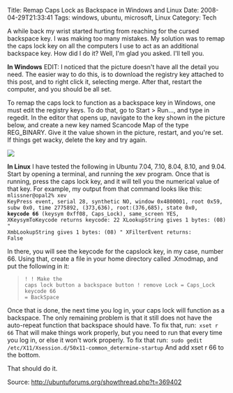 Title: Remap Caps Lock as Backspace in Windows and Linux
Date: 2008-04-29T21:33:41
Tags: windows, ubuntu, microsoft, Linux
Category: Tech

A while back my wrist started hurting from reaching for the cursed backspace key. I was making too many mistakes. My solution was to remap the caps lock key on all the computers I use to act as an additional backspace key. How did I do it? Well, I'm glad you asked. I'll tell you.

<strong>In Windows</strong>
EDIT: I noticed that the picture doesn't have all the detail you need. The easier way to do this, is to download the registry key attached to this post, and to right click it, selecting merge. After that, restart the computer, and you should be all set.

To remap the caps lock to function as a backspace key in Windows, one must edit the registry keys. To do that, go to Start > Run..., and type in regedit. In the editor that opens up, navigate to the key shown in the picture below, and create a new key named Scancode Map of the type REG_BINARY. Give it the value shown in the picture, restart, and you're set. If things get wacky, delete the key and try again.

<img src="/files/images/Windows%20Registry%20Remap%20Screenshot.jpg">

<strong>In Linux</strong>
I have tested the following in Ubuntu 7.04, 7.10, 8.04, 8.10, and 9.04. Start by opening a terminal, and running the xev program. Once that is running, press the caps lock key, and it will tell you the numerical value of that key. For example, my output from that command looks like this:<code  lang="bash">
mlissner@opal2% xev
KeyPress event, serial 28, synthetic NO, window 0x4800001,
    root 0x59, subw 0x0, time 2775892, (373,636), root:(376,685),
    state 0x0, <strong>keycode 66</strong> (keysym 0xff08, Caps_Lock), same_screen YES,
    XKeysymToKeycode returns keycode: 22
    XLookupString gives 1 bytes: (08) "
    XmbLookupString gives 1 bytes: (08) "
    XFilterEvent returns: False</code>

In there, you will see the keycode for the capslock key, in my case, number 66. Using that, create a file in your home directory called .Xmodmap, and put the following in it:<blockquote><code>!
! Make the caps lock button a backspace button
!
remove Lock = Caps_Lock
keycode 66 = BackSpace</code></blockquote>

Once that is done, the next time you log in, your caps lock will function as a backspace. The only remaining problem is that it still does not have the auto-repeat function that backspace should have. To fix that, run:<code lang="bash">
xset r 66</code>
That will make things work properly, but you need to run that every time you log in, or else it won't work properly. To fix that run:<code lang="bash">
sudo gedit /etc/X11/Xsession.d/50x11-common_determine-startup</code>
And add xset r 66 to the bottom.

That should do it.

Source: http://ubuntuforums.org/showthread.php?t=369402


